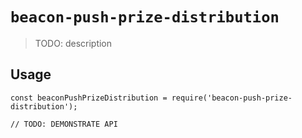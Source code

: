 # `beacon-push-prize-distribution`

> TODO: description

## Usage

```
const beaconPushPrizeDistribution = require('beacon-push-prize-distribution');

// TODO: DEMONSTRATE API
```
